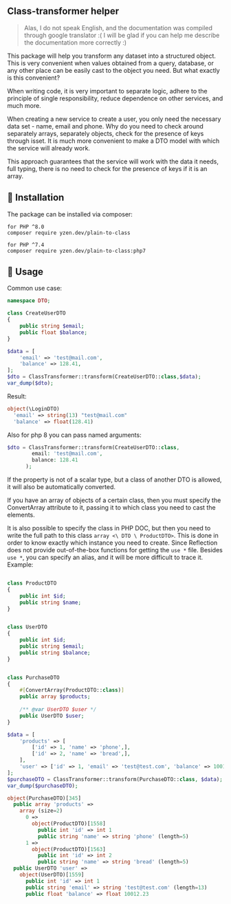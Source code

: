 ## Class-transformer helper

> Alas, I do not speak English, and the documentation was compiled through google translator :(
> I will be glad if you can help me describe the documentation more correctly :)

This package will help you transform any dataset into a structured object. This is very convenient when values obtained from a query, database, or any other place can be easily cast to the object you need. But what exactly is this convenient?

When writing code, it is very important to separate logic, adhere to the principle of single responsibility, reduce dependence on other services, and much more.

When creating a new service to create a user, you only need the necessary data set - name, email and phone. Why do you need to check around separately arrays, separately objects, check for the presence of keys through isset. It is much more convenient to make a DTO model with which the service will already work.

This approach guarantees that the service will work with the data it needs, full typing, there is no need to check for the presence of keys if it is an array.

## :scroll: **Installation**
The package can be installed via composer:
```
for PHP ^8.0
composer require yzen.dev/plain-to-class

for PHP ^7.4
composer require yzen.dev/plain-to-class:php7
```

## :scroll: **Usage**
Common use case:

```php
namespace DTO;

class CreateUserDTO
{
    public string $email;
    public float $balance;
}
```

```php 
$data = [
    'email' => 'test@mail.com',
    'balance' => 128.41,
];
$dto = ClassTransformer::transform(CreateUserDTO::class,$data);
var_dump($dto);
```
Result:
```php
object(\LoginDTO)
  'email' => string(13) "test@mail.com"
  'balance' => float(128.41) 
```

Also for php 8 you can pass named arguments:

```php 
$dto = ClassTransformer::transform(CreateUserDTO::class,
        email: 'test@mail.com',
        balance: 128.41
      );
```

If the property is not of a scalar type, but a class of another DTO is allowed, it will also be automatically converted.

If you have an array of objects of a certain class, then you must specify the ConvertArray attribute to it, passing it to which class you need to cast the elements.

It is also possible to specify the class in PHP DOC, but then you need to write the full path to this class `array <\ DTO \ ProductDTO>`. This is done in order to know exactly which instance you need to create. Since Reflection does not provide out-of-the-box functions for getting the `use *` file. Besides `use *`, you can specify an alias, and it will be more difficult to trace it.
Example:
```php

class ProductDTO
{
    public int $id;
    public string $name;
}


class UserDTO
{
    public int $id;
    public string $email;
    public string $balance;
}


class PurchaseDTO
{
    #[ConvertArray(ProductDTO::class)]
    public array $products;
        
    /** @var UserDTO $user */
    public UserDTO $user;
}

$data = [
    'products' => [
        ['id' => 1, 'name' => 'phone',],
        ['id' => 2, 'name' => 'bread',],
    ],
    'user' => ['id' => 1, 'email' => 'test@test.com', 'balance' => 10012.23,],
];
$purchaseDTO = ClassTransformer::transform(PurchaseDTO::class, $data);
var_dump($purchaseDTO);
```

```php
object(PurchaseDTO)[345]
  public array 'products' => 
    array (size=2)
      0 => 
        object(ProductDTO)[1558]
          public int 'id' => int 1
          public string 'name' => string 'phone' (length=5)
      1 => 
        object(ProductDTO)[1563]
          public int 'id' => int 2
          public string 'name' => string 'bread' (length=5)
  public UserDTO 'user' => 
    object(UserDTO)[1559]
      public int 'id' => int 1
      public string 'email' => string 'test@test.com' (length=13)
      public float 'balance' => float 10012.23
```
